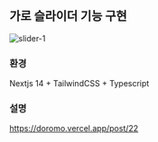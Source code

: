 ## 가로 슬라이더 기능 구현
![slider-1](https://github.com/yewonJin/carousel-slider/assets/102349522/cf4bf271-62d3-4640-a7e1-27d149879f69)


### 환경
Nextjs 14 + TailwindCSS + Typescript

### 설명
https://doromo.vercel.app/post/22

